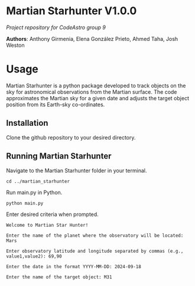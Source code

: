 # Martian Starhunter V1.0.0
*Project repository for CodeAstro group 9*

**Authors**: Anthony Girmenia, Elena González Prieto, Ahmed Taha, Josh Weston



# Usage
Martian Starhunter is a python package developed to track objects on the sky for astronomical observations from the Martian surface. The code approximates the Martian sky for a given date and adjusts the target object position from its Earth-sky co-ordinates. 

## Installation

Clone the github repository to your desired directory.

## Running Martian Starhunter

Navigate to the Martian Starhunter folder in your terminal.

    cd ../martian_starhunter

Run main.py in Python.

    python main.py

Enter desired criteria when prompted. 

    Welcome to Martian Star Hunter!
    
    Enter the name of the planet where the observatory will be located: Mars
    
    Enter observatory latitude and longitude separated by commas (e.g., value1,value2): 69,90
    
    Enter the date in the format YYYY-MM-DD: 2024-09-18
    
    Enter the name of the target object: M31
